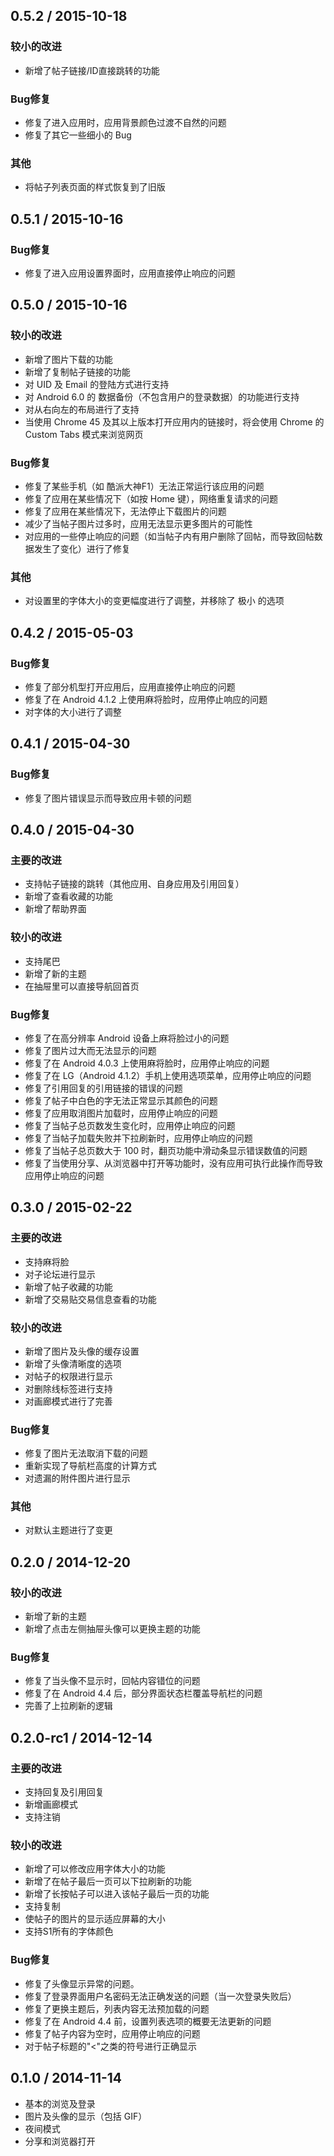 ## 0.5.2 / 2015-10-18

### 较小的改进

  * 新增了帖子链接/ID直接跳转的功能

### Bug修复

  * 修复了进入应用时，应用背景颜色过渡不自然的问题
  * 修复了其它一些细小的 Bug

### 其他

  * 将帖子列表页面的样式恢复到了旧版

## 0.5.1 / 2015-10-16

### Bug修复

  * 修复了进入应用设置界面时，应用直接停止响应的问题

## 0.5.0 / 2015-10-16

### 较小的改进

  * 新增了图片下载的功能
  * 新增了复制帖子链接的功能
  * 对 UID 及 Email 的登陆方式进行支持
  * 对 Android 6.0 的 数据备份（不包含用户的登录数据）的功能进行支持
  * 对从右向左的布局进行了支持
  * 当使用 Chrome 45 及其以上版本打开应用内的链接时，将会使用 Chrome 的 Custom Tabs 模式来浏览网页

### Bug修复

  * 修复了某些手机（如 酷派大神F1）无法正常运行该应用的问题
  * 修复了应用在某些情况下（如按 Home 键），网络重复请求的问题
  * 修复了应用在某些情况下，无法停止下载图片的问题
  * 减少了当帖子图片过多时，应用无法显示更多图片的可能性
  * 对应用的一些停止响应的问题（如当帖子内有用户删除了回帖，而导致回帖数据发生了变化）进行了修复

### 其他

  * 对设置里的字体大小的变更幅度进行了调整，并移除了 极小 的选项

## 0.4.2 / 2015-05-03

### Bug修复

  * 修复了部分机型打开应用后，应用直接停止响应的问题
  * 修复了在 Android 4.1.2 上使用麻将脸时，应用停止响应的问题
  * 对字体的大小进行了调整

## 0.4.1 / 2015-04-30

### Bug修复

  * 修复了图片错误显示而导致应用卡顿的问题

## 0.4.0 / 2015-04-30

### 主要的改进

  * 支持帖子链接的跳转（其他应用、自身应用及引用回复）
  * 新增了查看收藏的功能
  * 新增了帮助界面

### 较小的改进

  * 支持尾巴
  * 新增了新的主题
  * 在抽屉里可以直接导航回首页

### Bug修复

  * 修复了在高分辨率 Android 设备上麻将脸过小的问题
  * 修复了图片过大而无法显示的问题
  * 修复了在 Android 4.0.3 上使用麻将脸时，应用停止响应的问题
  * 修复了在 LG（Android 4.1.2）手机上使用选项菜单，应用停止响应的问题
  * 修复了引用回复的引用链接的错误的问题
  * 修复了帖子中白色的字无法正常显示其颜色的问题
  * 修复了应用取消图片加载时，应用停止响应的问题
  * 修复了当帖子总页数发生变化时，应用停止响应的问题
  * 修复了当帖子加载失败并下拉刷新时，应用停止响应的问题
  * 修复了当帖子总页数大于 100 时，翻页功能中滑动条显示错误数值的问题
  * 修复了当使用分享、从浏览器中打开等功能时，没有应用可执行此操作而导致应用停止响应的问题

## 0.3.0 / 2015-02-22

### 主要的改进

  * 支持麻将脸
  * 对子论坛进行显示
  * 新增了帖子收藏的功能
  * 新增了交易贴交易信息查看的功能

### 较小的改进

  * 新增了图片及头像的缓存设置
  * 新增了头像清晰度的选项
  * 对帖子的权限进行显示
  * 对删除线标签进行支持
  * 对画廊模式进行了完善

### Bug修复

  * 修复了图片无法取消下载的问题
  * 重新实现了导航栏高度的计算方式
  * 对遗漏的附件图片进行显示

### 其他

  * 对默认主题进行了变更

## 0.2.0 / 2014-12-20

### 较小的改进

  * 新增了新的主题
  * 新增了点击左侧抽屉头像可以更换主题的功能

### Bug修复

  * 修复了当头像不显示时，回帖内容错位的问题
  * 修复了在 Android 4.4 后，部分界面状态栏覆盖导航栏的问题
  * 完善了上拉刷新的逻辑

## 0.2.0-rc1 / 2014-12-14

### 主要的改进

  * 支持回复及引用回复
  * 新增画廊模式
  * 支持注销

### 较小的改进

  * 新增了可以修改应用字体大小的功能
  * 新增了在帖子最后一页可以下拉刷新的功能
  * 新增了长按帖子可以进入该帖子最后一页的功能
  * 支持复制
  * 使帖子的图片的显示适应屏幕的大小
  * 支持S1所有的字体颜色

### Bug修复

  * 修复了头像显示异常的问题。
  * 修复了登录界面用户名密码无法正确发送的问题（当一次登录失败后）
  * 修复了更换主题后，列表内容无法预加载的问题
  * 修复了在 Android 4.4 前，设置列表选项的概要无法更新的问题
  * 修复了帖子内容为空时，应用停止响应的问题
  * 对于帖子标题的"<"之类的符号进行正确显示

## 0.1.0 / 2014-11-14

  * 基本的浏览及登录
  * 图片及头像的显示（包括 GIF）
  * 夜间模式
  * 分享和浏览器打开
